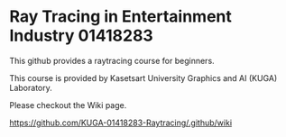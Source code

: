 # Ray Tracing in Entertainment Industry 01418283

This github provides a raytracing course for beginners.

This course is provided by Kasetsart University Graphics and AI (KUGA) Laboratory.

Please checkout the Wiki page.

https://github.com/KUGA-01418283-Raytracing/.github/wiki

